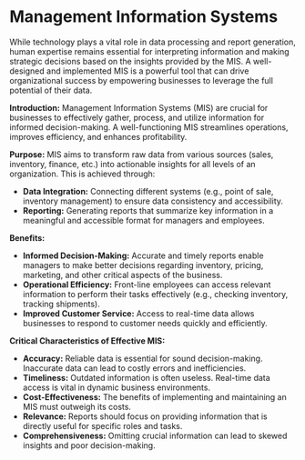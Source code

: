 # Management Information Systems

While technology plays a vital role in data processing and report generation, human expertise remains essential for interpreting information and making strategic decisions based on the insights provided by the MIS. A well-designed and implemented MIS is a powerful tool that can drive organizational success by empowering businesses to leverage the full potential of their data. 

**Introduction:** Management Information Systems (MIS) are crucial for businesses to effectively gather, process, and utilize information for informed decision-making. A well-functioning MIS streamlines operations, improves efficiency, and enhances profitability.

**Purpose:** MIS aims to transform raw data from various sources (sales, inventory, finance, etc.) into actionable insights for all levels of an organization. This is achieved through:

* **Data Integration:** Connecting different systems (e.g., point of sale, inventory management) to ensure data consistency and accessibility.
* **Reporting:** Generating reports that summarize key information in a meaningful and accessible format for managers and employees.

**Benefits:**

* **Informed Decision-Making:** Accurate and timely reports enable managers to make better decisions regarding inventory, pricing, marketing, and other critical aspects of the business.
* **Operational Efficiency:** Front-line employees can access relevant information to perform their tasks effectively (e.g., checking inventory, tracking shipments).
* **Improved Customer Service:** Access to real-time data allows businesses to respond to customer needs quickly and efficiently.

**Critical Characteristics of Effective MIS:**

* **Accuracy:** Reliable data is essential for sound decision-making. Inaccurate data can lead to costly errors and inefficiencies.
* **Timeliness:** Outdated information is often useless. Real-time data access is vital in dynamic business environments.
* **Cost-Effectiveness:** The benefits of implementing and maintaining an MIS must outweigh its costs.
* **Relevance:** Reports should focus on providing information that is directly useful for specific roles and tasks.
* **Comprehensiveness:** Omitting crucial information can lead to skewed insights and poor decision-making.
